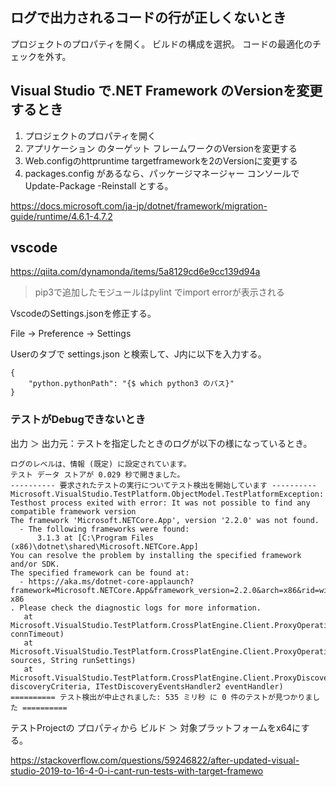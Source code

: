 ## ログで出力されるコードの行が正しくないとき

プロジェクトのプロパティを開く。
ビルドの構成を選択。
コードの最適化のチェックを外す。


## Visual Studio で.NET Framework のVersionを変更するとき

1. プロジェクトのプロパティを開く
2. アプリケーション のターゲット フレームワークのVersionを変更する
3. Web.configのhttpruntime targetframeworkを2のVersionに変更する
4. packages.config があるなら、パッケージマネージャー コンソールでUpdate-Package -Reinstall とする。

https://docs.microsoft.com/ja-jp/dotnet/framework/migration-guide/runtime/4.6.1-4.7.2



## vscode

https://qiita.com/dynamonda/items/5a8129cd6e9cc139d94a

> pip3で追加したモジュールはpylint でimport errorが表示される

VscodeのSettings.jsonを修正する。

File -> Preference -> Settings

Userのタブで settings.json と検索して、J内に以下を入力する。

```
{
    "python.pythonPath": "{$ which python3 のパス}"
}
```


### テストがDebugできないとき

出力 ＞ 出力元：テストを指定したときのログが以下の様になっているとき。

```
ログのレベルは、情報 (既定) に設定されています。
テスト データ ストアが 0.029 秒で開きました。
---------- 要求されたテストの実行についてテスト検出を開始しています ----------
Microsoft.VisualStudio.TestPlatform.ObjectModel.TestPlatformException: Testhost process exited with error: It was not possible to find any compatible framework version
The framework 'Microsoft.NETCore.App', version '2.2.0' was not found.
  - The following frameworks were found:
      3.1.3 at [C:\Program Files (x86)\dotnet\shared\Microsoft.NETCore.App]
You can resolve the problem by installing the specified framework and/or SDK.
The specified framework can be found at:
  - https://aka.ms/dotnet-core-applaunch?framework=Microsoft.NETCore.App&framework_version=2.2.0&arch=x86&rid=win10-x86
. Please check the diagnostic logs for more information.
   at Microsoft.VisualStudio.TestPlatform.CrossPlatEngine.Client.ProxyOperationManager.ThrowExceptionOnConnectionFailure(Int32 connTimeout)
   at Microsoft.VisualStudio.TestPlatform.CrossPlatEngine.Client.ProxyOperationManager.SetupChannel(IEnumerable`1 sources, String runSettings)
   at Microsoft.VisualStudio.TestPlatform.CrossPlatEngine.Client.ProxyDiscoveryManager.DiscoverTests(DiscoveryCriteria discoveryCriteria, ITestDiscoveryEventsHandler2 eventHandler)
========== テスト検出が中止されました: 535 ミリ秒 に 0 件のテストが見つかりました ==========
```

テストProjectの プロパティから ビルド ＞ 対象プラットフォームをx64にする。

https://stackoverflow.com/questions/59246822/after-updated-visual-studio-2019-to-16-4-0-i-cant-run-tests-with-target-framewo

